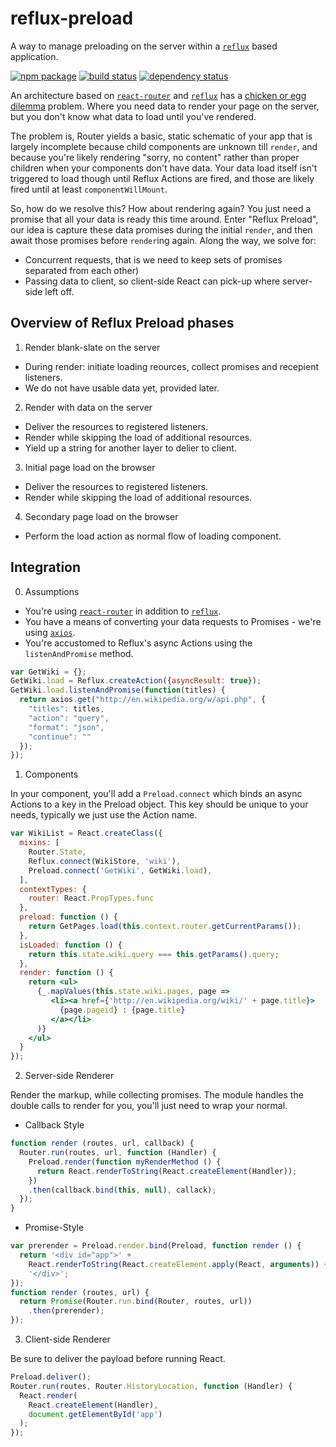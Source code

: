# reflux-preload

A way to manage preloading on the server within a [`reflux`](https://www.npmjs.com/package/reflux) based application.

[![npm package](https://img.shields.io/npm/v/reflux-preload.svg?style=flat-square)](https://www.npmjs.org/package/reflux-preload)
[![build status](https://img.shields.io/travis/robcolburn/reflux-preload/master.svg?style=flat-square)](https://travis-ci.org/robcolburn/reflux-preload)
[![dependency status](https://img.shields.io/david/robcolburn/reflux-preload.svg?style=flat-square)](https://david-dm.org/robcolburn/reflux-preload)

An architecture based on [`react-router`](https://npmjs.com/package/react-router) and [`reflux`](https://npmjs.com/package/reflux) has a [chicken or egg dilemma](http://en.wikipedia.org/wiki/Chicken_or_the_egg) problem.  Where you need data to render your page on the server, but you don't know what data to load until you've rendered.

 The problem is, Router yields a basic, static schematic of your app that is largely incomplete because child components are unknown till `render`, and because you're likely rendering "sorry, no content" rather than proper children when your components don't have data.  Your data load itself isn't triggered to load though until Reflux Actions are fired, and those are likely fired until at least `componentWillMount`.

 So, how do we resolve this? How about rendering again?  You just need a promise that all your data is ready this time around.  Enter "Reflux Preload", our idea is capture these data promises during the initial `render`, and then await those promises before `render`ing again.  Along the way, we solve for:

 * Concurrent requests, that is we need to keep sets of promises separated from each other)
 * Passing data to client, so client-side React can pick-up where server-side left off.

## Overview of Reflux Preload phases

1. Render blank-slate on the server
  - During render: initiate loading reources, collect promises and recepient listeners.
  - We do not have usable data yet, provided later.

2. Render with data on the server
  - Deliver the resources to registered listeners.
  - Render while skipping the load of additional resources.
  - Yield up a string for another layer to delier to client.

3. Initial page load on the browser
  - Deliver the resources to registered listeners.
  - Render while skipping the load of additional resources.

4. Secondary page load on the browser
  - Perform the load action as normal flow of loading component.

## Integration


0. Assumptions

 * You're using [`react-router`](https://www.npmjs.com/package/react-router) in addition to [`reflux`](https://www.npmjs.com/package/reflux).
 * You have a means of converting your data requests to Promises - we're using [`axios`](https://www.npmjs.com/package/axios).
 * You're accustomed to Reflux's async Actions using the `listenAndPromise` method.

 ```js
 var GetWiki = {};
 GetWiki.load = Reflux.createAction({asyncResult: true});
 GetWiki.load.listenAndPromise(function(titles) {
   return axios.get("http://en.wikipedia.org/w/api.php", {
     "titles": titles,
     "action": "query",
     "format": "json",
     "continue": ""
   });
 });
 ```

1. Components

  In your component, you'll add a `Preload.connect` which binds an async Actions to a key in the Preload object.  This key should be unique to your needs, typically we just use the Action name.

  ```jsx
  var WikiList = React.createClass({
    mixins: [
      Router.State,
      Reflux.connect(WikiStore, 'wiki'),
      Preload.connect('GetWiki', GetWiki.load),
    ],
    contextTypes: {
      router: React.PropTypes.func
    },
    preload: function () {
      return GetPages.load(this.context.router.getCurrentParams());
    },
    isLoaded: function () {
      return this.state.wiki.query === this.getParams().query;
    },
    render: function () {
      return <ul>
        {_.mapValues(this.state.wiki.pages, page =>
           <li><a href={'http://en.wikipedia.org/wiki/' + page.title}>
             {page.pageid} : {page.title}
           </a></li>
        )}
      </ul>
    }
  });
  ```

2. Server-side Renderer

  Render the markup, while collecting promises.  The module handles the double calls to render for you, you'll just need to wrap your normal.

  * Callback Style
  ```js
  function render (routes, url, callback) {
    Router.run(routes, url, function (Handler) {
      Preload.render(function myRenderMethod () {
        return React.renderToString(React.createElement(Handler));
      })
      .then(callback.bind(this, null), callack);
    });
  }
  ```

  * Promise-Style
  ```js
  var prerender = Preload.render.bind(Preload, function render () {
    return '<div id="app">' +
      React.renderToString(React.createElement.apply(React, arguments)) +
      '</div>';
  });
  function render (routes, url) {
    return Promise(Router.run.bind(Router, routes, url))
      .then(prerender);
  });
  ```

3. Client-side Renderer

  Be sure to deliver the payload before running React.

  ```js
  Preload.deliver();
  Router.run(routes, Router.HistoryLocation, function (Handler) {
    React.render(
      React.createElement(Handler),
      document.getElementById('app')
    );
  });
  ```
